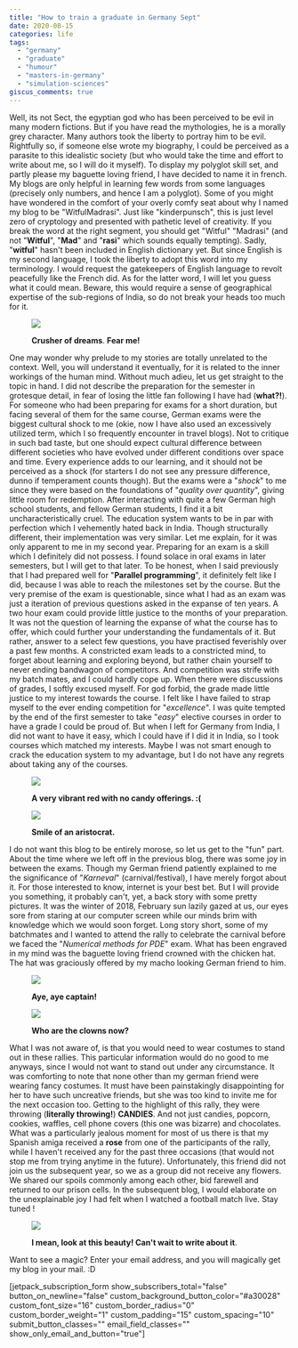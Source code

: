 ```yaml
---
title: "How to train a graduate in Germany Sept"
date: 2020-08-15
categories: life
tags: 
  - "germany"
  - "graduate"
  - "humour"
  - "masters-in-germany"
  - "simulation-sciences"
giscus_comments: true
---
```


Well, its not Sect, the egyptian god who has been perceived to be evil in many modern fictions. But if you have read the mythologies, he is a morally grey character. Many authors took the liberty to portray him to be evil. Rightfully so, if someone else wrote my biography, I could be perceived as a parasite to this idealistic society (but who would take the time and effort to write about me, so I will do it myself). To display my polyglot skill set, and partly please my baguette loving friend, I have decided to name it in french. My blogs are only helpful in learning few words from some languages (precisely only numbers, and hence I am a polyglot). Some of you might have wondered in the comfort of your overly comfy seat about why I named my blog to be "WitfulMadrasi". Just like "kinderpunsch", this is just level zero of cryptology and presented with pathetic level of creativity. If you break the word at the right segment, you should get "Witful" "Madrasi" (and not "**Witful**", "**Mad**" and "**rasi**" which sounds equally tempting). Sadly, "**witful**" hasn't been included in English dictionary yet. But since English is my second language, I took the liberty to adopt this word into my terminology. I would request the gatekeepers of English language to revolt peacefully like the French did. As for the latter word, I will let you guess what it could mean. Beware, this would require a sense of geographical expertise of the sub-regions of India, so do not break your heads too much for it.

<figure>

![](/assets/img/posts/img-20180212-wa0021.jpg)

<figcaption>

**Crusher of dreams**. **Fear me!**

</figcaption>

</figure>

One may wonder why prelude to my stories are totally unrelated to the context. Well, you will understand it eventually, for it is related to the inner workings of the human mind. Without much adieu, let us get straight to the topic in hand. I did not describe the preparation for the semester in grotesque detail, in fear of losing the little fan following I have had (**what?!**). For someone who had been preparing for exams for a short duration, but facing several of them for the same course, German exams were the biggest cultural shock to me (okie, now I have also used an excessively utilized term, which I so frequently encounter in travel blogs). Not to critique in such bad taste, but one should expect cultural difference between different societies who have evolved under different conditions over space and time. Every experience adds to our learning, and it should not be perceived as a shock (for starters I do not see any pressure difference, dunno if temperament counts though). But the exams were a "_shock_" to me since they were based on the foundations of "_quality over quantity_", giving little room for redemption. After interacting with quite a few German high school students, and fellow German students, I find it a bit uncharacteristically cruel. The education system wants to be in par with perfection which I vehemently hated back in India. Though structurally different, their implementation was very similar. Let me explain, for it was only apparent to me in my second year. Preparing for an exam is a skill which I definitely did not possess. I found solace in oral exams in later semesters, but I will get to that later. To be honest, when I said previously that I had prepared well for "**Parallel programming**", it definitely felt like I did, because I was able to reach the milestones set by the course. But the very premise of the exam is questionable, since what I had as an exam was just a iteration of previous questions asked in the expanse of ten years. A two hour exam could provide little justice to the months of your preparation. It was not the question of learning the expanse of what the course has to offer, which could further your understanding the fundamentals of it. But rather, answer to a select few questions, you have practised feverishly over a past few months. A constricted exam leads to a constricted mind, to forget about learning and exploring beyond, but rather chain yourself to never ending bandwagon of competitors. And competition was strife with my batch mates, and I could hardly cope up. When there were discussions of grades, I softly excused myself. For god forbid, the grade made little justice to my interest towards the course. I felt like I have failed to strap myself to the ever ending competition for "_excellence_". I was quite tempted by the end of the first semester to take "_easy_" elective courses in order to have a grade I could be proud of. But when I left for Germany from India, I did not want to have it easy, which I could have if I did it in India, so I took courses which matched my interests. Maybe I was not smart enough to crack the education system to my advantage, but I do not have any regrets about taking any of the courses.

<figure>

![](/assets/img/posts/img-20180212-wa0020.jpg)

<figcaption>

**A very vibrant red with no candy offerings. :(**

</figcaption>

</figure>

<figure>

![](/assets/img/posts/img-20180212-wa0024.jpg)

<figcaption>

**Smile of an aristocrat.**

</figcaption>

</figure>

I do not want this blog to be entirely morose, so let us get to the "fun" part. About the time where we left off in the previous blog, there was some joy in between the exams. Though my German friend patiently explained to me the significance of "_Karneval_" (carnival/festival), I have merely forgot about it. For those interested to know, internet is your best bet. But I will provide you something, it probably can't, yet, a back story with some pretty pictures. It was the winter of 2018, February sun lazily gazed at us, our eyes sore from staring at our computer screen while our minds brim with knowledge which we would soon forget. Long story short, some of my batchmates and I wanted to attend the rally to celebrate the carnival before we faced the "_Numerical methods for PDE_" exam. What has been engraved in my mind was the baguette loving friend crowned with the chicken hat. The hat was graciously offered by my macho looking German friend to him.

<figure>

![](/assets/img/posts/img-20180212-wa0022.jpg)

<figcaption>

**Aye, aye captain!**

</figcaption>

</figure>

<figure>

![](/assets/img/posts/img-20180212-wa0023.jpg)

<figcaption>

**Who are the clowns now?**

</figcaption>

</figure>

What I was not aware of, is that you would need to wear costumes to stand out in these rallies. This particular information would do no good to me anyways, since I would not want to stand out under any circumstance. It was comforting to note that none other than my german friend were wearing fancy costumes. It must have been painstakingly disappointing for her to have such uncreative friends, but she was too kind to invite me for the next occasion too. Getting to the highlight of this rally, they were throwing (**literally throwing!**) **CANDIES**. And not just candies, popcorn, cookies, waffles, cell phone covers (this one was bizarre) and chocolates. What was a particularly jealous moment for most of us there is that my Spanish amiga received a **rose** from one of the participants of the rally, while I haven't received any for the past three occasions (that would not stop me from trying anytime in the future). Unfortunately, this friend did not join us the subsequent year, so we as a group did not receive any flowers. We shared our spoils commonly among each other, bid farewell and returned to our prison cells. In the subsequent blog, I would elaborate on the unexplainable joy I had felt when I watched a football match live. Stay tuned !

<figure>

![](/assets/img/posts/img-20180324-wa0008.jpg)

<figcaption>

**I mean, look at this beauty! Can't wait to write about it**.

</figcaption>

</figure>

Want to see a magic? Enter your email address, and you will magically get my blog in your mail. :D

\[jetpack\_subscription\_form show\_subscribers\_total="false" button\_on\_newline="false" custom\_background\_button\_color="#a30028" custom\_font\_size="16" custom\_border\_radius="0" custom\_border\_weight="1" custom\_padding="15" custom\_spacing="10" submit\_button\_classes="" email\_field\_classes="" show\_only\_email\_and\_button="true"\]
